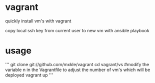 # vagrant
quickly install vm's with vagrant

copy local ssh key from current user to new vm with ansible playbook


# usage
'''
git clone git://github.com/mxkle/vagrant
cd vagrant/vs
\#modify the variable n in the Vagrantfile to adjust the number of vm's which will be deployed
vagrant up
'''
